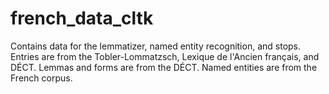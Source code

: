 # french_data_cltk

Contains data for the lemmatizer, named entity recognition, and stops.
Entries are from the Tobler-Lommatzsch, Lexique de l'Ancien français, and DÉCT.
Lemmas and forms are from the DÉCT.
Named entities are from the French corpus.